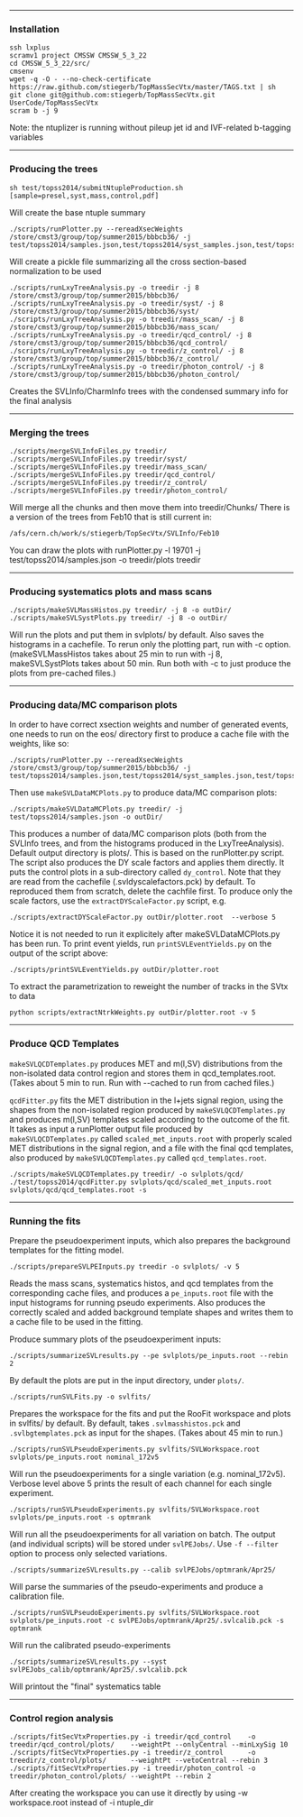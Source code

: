 ------------------------------------------------------
### Installation

```
ssh lxplus
scramv1 project CMSSW CMSSW_5_3_22
cd CMSSW_5_3_22/src/
cmsenv
wget -q -O - --no-check-certificate https://raw.github.com/stiegerb/TopMassSecVtx/master/TAGS.txt | sh
git clone git@github.com:stiegerb/TopMassSecVtx.git UserCode/TopMassSecVtx
scram b -j 9
```

Note: the ntuplizer is running without pileup jet id and IVF-related b-tagging variables

------------------------------------------------------ 
### Producing the trees

```
sh test/topss2014/submitNtupleProduction.sh [sample=presel,syst,mass,control,pdf]
```
Will create the base ntuple summary
```
./scripts/runPlotter.py --rereadXsecWeights /store/cmst3/group/top/summer2015/bbbcb36/ -j test/topss2014/samples.json,test/topss2014/syst_samples.json,test/topss2014/mass_scan_samples.json,test/topss2014/qcd_samples.json,test/topss2014/z_samples.json,test/topss2014/z_syst_samples.json,test/topss2014/photon_samples.json
```
Will create a pickle file summarizing all the cross section-based normalization to be used
```
./scripts/runLxyTreeAnalysis.py -o treedir -j 8 /store/cmst3/group/top/summer2015/bbbcb36/
./scripts/runLxyTreeAnalysis.py -o treedir/syst/ -j 8 /store/cmst3/group/top/summer2015/bbbcb36/syst/
./scripts/runLxyTreeAnalysis.py -o treedir/mass_scan/ -j 8 /store/cmst3/group/top/summer2015/bbbcb36/mass_scan/
./scripts/runLxyTreeAnalysis.py -o treedir/qcd_control/ -j 8 /store/cmst3/group/top/summer2015/bbbcb36/qcd_control/
./scripts/runLxyTreeAnalysis.py -o treedir/z_control/ -j 8 /store/cmst3/group/top/summer2015/bbbcb36/z_control/
./scripts/runLxyTreeAnalysis.py -o treedir/photon_control/ -j 8 /store/cmst3/group/top/summer2015/bbbcb36/photon_control/
```

Creates the SVLInfo/CharmInfo trees with the condensed summary info for the final analysis


------------------------------------------------------
### Merging the trees

```
./scripts/mergeSVLInfoFiles.py treedir/
./scripts/mergeSVLInfoFiles.py treedir/syst/
./scripts/mergeSVLInfoFiles.py treedir/mass_scan/
./scripts/mergeSVLInfoFiles.py treedir/qcd_control/
./scripts/mergeSVLInfoFiles.py treedir/z_control/
./scripts/mergeSVLInfoFiles.py treedir/photon_control/
```
Will merge all the chunks and then move them into treedir/Chunks/
There is a version of the trees from Feb10 that is still current in:
```
/afs/cern.ch/work/s/stiegerb/TopSecVtx/SVLInfo/Feb10
```
You can draw the plots with
runPlotter.py -l 19701  -j test/topss2014/samples.json -o treedir/plots treedir

------------------------------------------------------
### Producing systematics plots and mass scans

```
./scripts/makeSVLMassHistos.py treedir/ -j 8 -o outDir/
./scripts/makeSVLSystPlots.py treedir/ -j 8 -o outDir/
```
Will run the plots and put them in svlplots/ by default. Also saves the histograms in a cachefile. To rerun only the plotting part, run with -c option.
(makeSVLMassHistos takes about 25 min to run with -j 8, makeSVLSystPlots takes about 50 min. Run both with -c to just produce the plots from pre-cached files.)


------------------------------------------------------
### Producing data/MC comparison plots

In order to have correct xsection weights and number of generated events, one needs to run on the eos/ directory first to produce a cache file with the weights, like so:
```
./scripts/runPlotter.py --rereadXsecWeights /store/cmst3/group/top/summer2015/bbbcb36/ -j test/topss2014/samples.json,test/topss2014/syst_samples.json,test/topss2014/mass_scan_samples.json
```
Then use ```makeSVLDataMCPlots.py``` to produce data/MC comparison plots:
```
./scripts/makeSVLDataMCPlots.py treedir/ -j test/topss2014/samples.json -o outDir/
```
This produces a number of data/MC comparison plots (both from the SVLInfo trees, and from the histograms produced in the LxyTreeAnalysis). Default output directory is plots/. This is based on the runPlotter.py script.
The script also produces the DY scale factors and applies them directly. It puts the control plots in a sub-directory called ```dy_control```. Note that they are read from the cachefile (.svldyscalefactors.pck) by default. To reproduced them from scratch, delete the cachfile first. To produce only the scale factors, use the ```extractDYScaleFactor.py``` script, e.g. 
```
./scripts/extractDYScaleFactor.py outDir/plotter.root  --verbose 5
```
Notice it is not needed to run it explicitely after makeSVLDataMCPlots.py has been run.
To print event yields, run ```printSVLEventYields.py``` on the output of the script above:
```
./scripts/printSVLEventYields.py outDir/plotter.root
```
To extract the parametrization to reweight the number of tracks in the SVtx to data
```
python scripts/extractNtrkWeights.py outDir/plotter.root -v 5
````

---------------------------------------------------
### Produce QCD Templates

```makeSVLQCDTemplates.py``` produces MET and m(l,SV) distributions from the non-isolated data control region and stores them in qcd_templates.root. (Takes about 5 min to run. Run with --cached to run from cached files.)

```qcdFitter.py``` fits the MET distribution in the l+jets signal region, using the shapes from the non-isolated region produced by ```makeSVLQCDTemplates.py``` and produces m(l,SV) templates scaled according to the outcome of the fit.
It takes as input a runPlotter output file produced by ```makeSVLQCDTemplates.py``` called ```scaled_met_inputs.root``` with properly scaled MET distributions in the signal region, and a file with the final qcd templates, also produced by ```makeSVLQCDTemplates.py``` called ```qcd_templates.root```.
```
./scripts/makeSVLQCDTemplates.py treedir/ -o svlplots/qcd/
./test/topss2014/qcdFitter.py svlplots/qcd/scaled_met_inputs.root svlplots/qcd/qcd_templates.root -s
```


------------------------------------------------------
### Running the fits

Prepare the pseudoexperiment inputs, which also prepares the background templates for the fitting model.

```
./scripts/prepareSVLPEInputs.py treedir -o svlplots/ -v 5
```
Reads the mass scans, systematics histos, and qcd templates from the corresponding cache files, and produces a ```pe_inputs.root``` file with the input histograms for running pseudo experiments. Also produces the correctly scaled and added background template shapes and writes them to a cache file to be used in the fitting.

Produce summary plots of the pseudoexperiment inputs:
```
./scripts/summarizeSVLresults.py --pe svlplots/pe_inputs.root --rebin 2
```
By default the plots are put in the input directory, under ```plots/```.

```
./scripts/runSVLFits.py -o svlfits/
```
Prepares the workspace for the fits and put the RooFit workspace and plots in svlfits/ by default. By default, takes ```.svlmasshistos.pck``` and ```.svlbgtemplates.pck``` as input for the shapes. (Takes about 45 min to run.)

```
./scripts/runSVLPseudoExperiments.py svlfits/SVLWorkspace.root svlplots/pe_inputs.root nominal_172v5
```
Will run the pseudoexperiments for a single variation (e.g. nominal_172v5). Verbose level above 5 prints the result of each channel for each single experiment.

```
./scripts/runSVLPseudoExperiments.py svlfits/SVLWorkspace.root svlplots/pe_inputs.root -s optmrank
```
Will run all the pseudoexperiments for all variation on batch. The output (and individual scripts) will be stored under ```svlPEJobs/```. Use ```-f --filter``` option to process only selected variations.

```
./scripts/summarizeSVLresults.py --calib svlPEJobs/optmrank/Apr25/
```
Will parse the summaries of the pseudo-experiments and produce a calibration file.

```
./scripts/runSVLPseudoExperiments.py svlfits/SVLWorkspace.root svlplots/pe_inputs.root -c svlPEJobs/optmrank/Apr25/.svlcalib.pck -s optmrank
```
Will run the calibrated pseudo-experiments
```
./scripts/summarizeSVLresults.py --syst svlPEJobs_calib/optmrank/Apr25/.svlcalib.pck
```
Will printout the "final" systematics table

---------------------------------------------------
### Control region analysis
```
./scripts/fitSecVtxProperties.py -i treedir/qcd_control    -o treedir/qcd_control/plots/    --weightPt --onlyCentral --minLxySig 10
./scripts/fitSecVtxProperties.py -i treedir/z_control      -o treedir/z_control/plots/      --weightPt --vetoCentral --rebin 3
./scripts/fitSecVtxProperties.py -i treedir/photon_control -o treedir/photon_control/plots/ --weightPt --rebin 2
`````
After creating the workspace you can use it directly by using -w workspace.root instead of -i ntuple_dir


